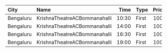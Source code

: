 | City      | Name                         |  Time | Type  | Price | Capacity | Booked |
| :-------- | :--------------------------- | ----: | :---- | ----: | -------: | -----: |
| Bengaluru | KrishnaTheatreACBommanahalli | 10:30 | First |  100₹ |      165 |    112 |
| Bengaluru | KrishnaTheatreACBommanahalli | 14:00 | First |  100₹ |      165 |    112 |
| Bengaluru | KrishnaTheatreACBommanahalli | 16:30 | First |  100₹ |      165 |    112 |
| Bengaluru | KrishnaTheatreACBommanahalli | 19:00 | First |  100₹ |      165 |    112 |